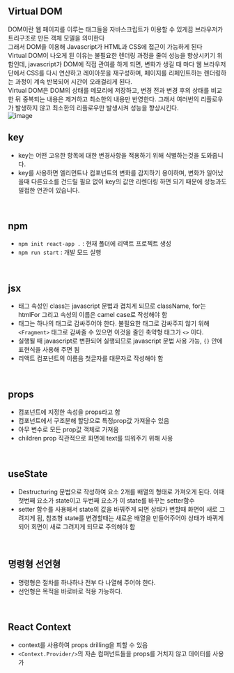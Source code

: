 ## Virtual DOM
DOM이란 웹 페이지를 이루는 태그들을 자바스크립트가 이용할 수 있게끔 브라우저가 트리구조로 만든 객체 모델을 의미한다   
그래서 DOM을 이용해 Javascript가 HTML과 CSS에 접근이 가능하게 된다   
Virtual DOM이 나오게 된 이유는 불필요한 렌더링 과정을 줄여 성능을 향상시키기 위함인데, javascript가 DOM에 직접 관여를 하게 되면, 변화가 생길 때 마다 웹 브라우저 단에서 CSS를 다시 연산하고 레이아웃을 재구성하며, 페이지를 리페인트하는 렌더링하는 과정이 계속 반복되어 시간이 오래걸리게 된다.     
Virtual DOM은 DOM의 상태를 메모리에 저장하고, 변경 전과 변경 후의 상태를 비교한 뒤 중복되는 내용은 제거하고 최소한의 내용만 반영한다.
그래서 여러번의 리플로우가 발생하지 않고 최소한의 리플로우만 발생시켜 성능을 향상시킨다.   
![image](https://github.com/chlangus/frontend-note/assets/139041897/f931e2c9-0664-4fa1-917f-1f5a87179204)
<br>

## key
- key는 어떤 고유한 항목에 대한 변경사항을 적용하기 위해 식별하는것을 도와줍니다.
- key를 사용하면 엘리먼트나 컴포넌트의 변화를 감지하기 용이하며, 변화가 일어났을때 다른요소를 건드릴 필요 없이 key의 값만 리렌더링 하면 되기 때문에 성능과도 밀접한 연관이 있습니다.
<br>

## npm
- `npm init react-app .` : 현재 폴더에 리액트 프로젝트 생성
- `npm run start` : 개발 모드 실행
<br>

## jsx
- 태그 속성인 class는 javascript 문법과 겹치게 되므로 className, for는 htmlFor 그리고 속성의 이름은 camel case로 작성해야 함
- 태그는 하나의 태그로 감싸주어야 한다. 불필요한 태그로 감싸주지 않기 위해 `<Fragment>` 태그로 감싸줄 수 있으면 이것을 줄인 축약형 태그가 `<>` 이다.
- 실행될 때 javascript로 변환되어 실행되므로 javascript 문법 사용 가능, `{}` 안에 표현식을 사용해 주면 됨
- 리액트 컴포넌트의 이름음 첫글자를 대문자로 작성해야 함 
<br>

## props
- 컴포넌트에 지정한 속성을 props라고 함
- 컴포넌트에서 구조분해 할당으로 특정prop값 가져올수 있음
- 아무 변수로 모든 prop값 객체로 가져옴
- children prop 직관적으로 화면에 text를 띄워주기 위해 사용 
<br>

## useState
- Destructuring 문법으로 작성하여 요소 2개를 배열의 형태로 가져오게 된다. 이때 첫번째 요소가 state이고 두번째 요소가 이 state를 바꾸는 setter함수
- setter 함수를 사용해서 state의 값을 바꿔주게 되면 상태가 변할때 화면이 새로 그려지게 됨, 참조형 state를 변경할때는 새로운 배열을 만들어주어야 상태가 바뀌게 되어 회면이 새로 그려지게 되므로 주의해야 함
<br>

## 명령형 선언형
- 명령형은 절차를 하나하나 전부 다 나열해 주어야 한다.
- 선언형은 목적을 바로바로 적용 가능하다.   
<br>

## React Context
- context를 사용하여 props drilling을 피할 수 있음
- `<Context.Provider/>`의 자손 컴퍼넌트들을 props를 거치지 않고 데이터를 사용 가
